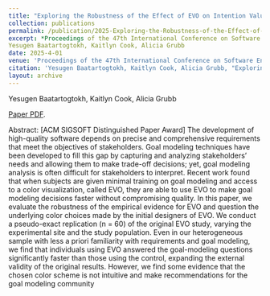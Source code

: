 ```yaml
---
title: "Exploring the Robustness of the Effect of EVO on Intention Valuation through Replication"
collection: publications
permalink: /publication/2025-Exploring-the-Robustness-of-the-Effect-of-EVO-on-Intention-Valuation-through-Replication
excerpt: *Proceedings of the 47th International Conference on Software Engineering (ICSE), 2025*. **ACM SIGSOFT Distinguished Paper Award.**\
Yesugen Baatartogtokh, Kaitlyn Cook, Alicia Grubb
date: 2025-4-01
venue: 'Proceedings of the 47th International Conference on Software Engineering (ICSE 2025)'
citation: 'Yesugen Baatartogtokh, Kaitlyn Cook, Alicia Grubb, "Exploring the Robustness of the Effect of EVO on Intention Valuation through Replication." Proceedings of the 47th International Conference on Software Engineering (ICSE), 2025.'
layout: archive
---
```

Yesugen Baatartogtokh, Kaitlyn Cook, Alicia Grubb

[Paper PDF](https://yesugenb.github.io/icse25-paper.pdf).

Abstract: [ACM SIGSOFT Distinguished Paper Award] The development of high-quality software depends on precise and comprehensive requirements that meet the objectives of stakeholders. Goal modeling techniques have been developed to fill this gap by capturing and analyzing stakeholders’ needs and allowing them to make trade-off decisions; yet, goal modeling analysis is often difficult for stakeholders to interpret. Recent work found that when subjects are given minimal training on goal modeling and access to a color visualization, called EVO, they are able to use EVO to make goal modeling decisions faster without compromising quality. In this paper, we evaluate the robustness of the empirical evidence for EVO and question the underlying color choices made by the initial designers of EVO. We conduct a pseudo-exact replication (n = 60) of the original EVO study, varying the experimental site and the study population. Even in our heterogeneous sample with less a priori familiarity with requirements and goal modeling, we find that individuals using EVO answered the goal-modeling questions significantly faster than those using the control, expanding the external validity of the original results. However, we find some evidence that the chosen color scheme is not intuitive and make recommendations for the goal modeling community
